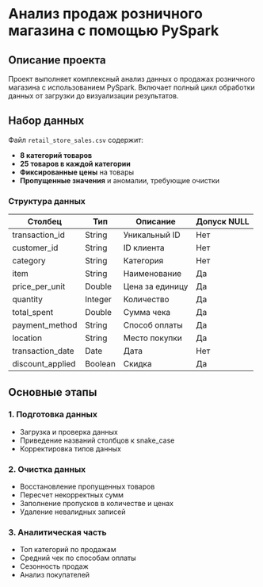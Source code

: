 # Анализ продаж розничного магазина с помощью PySpark

## Описание проекта

Проект выполняет комплексный анализ данных о продажах розничного магазина с использованием PySpark. Включает полный цикл обработки данных от загрузки до визуализации результатов.

## Набор данных

Файл `retail_store_sales.csv` содержит:

- **8 категорий товаров**
- **25 товаров в каждой категории**
- **Фиксированные цены** на товары
- **Пропущенные значения** и аномалии, требующие очистки

### Структура данных

| Столбец | Тип | Описание | Допуск NULL |
|---------|-----|----------|------------|
| transaction_id | String | Уникальный ID | Нет |
| customer_id | String | ID клиента | Нет |
| category | String | Категория | Нет |
| item | String | Наименование | Да |
| price_per_unit | Double | Цена за единицу | Да |
| quantity | Integer | Количество | Да |
| total_spent | Double | Сумма чека | Да |
| payment_method | String | Способ оплаты | Да |
| location | String | Место покупки | Да |
| transaction_date | Date | Дата | Нет |
| discount_applied | Boolean | Скидка | Да |

## Основные этапы

### 1. Подготовка данных
- Загрузка и проверка данных
- Приведение названий столбцов к snake_case
- Корректировка типов данных

### 2. Очистка данных
- Восстановление пропущенных товаров
- Пересчет некорректных сумм
- Заполнение пропусков в количестве и ценах
- Удаление невалидных записей

### 3. Аналитическая часть
- Топ категорий по продажам
- Средний чек по способам оплаты
- Сезонность продаж
- Анализ покупателей